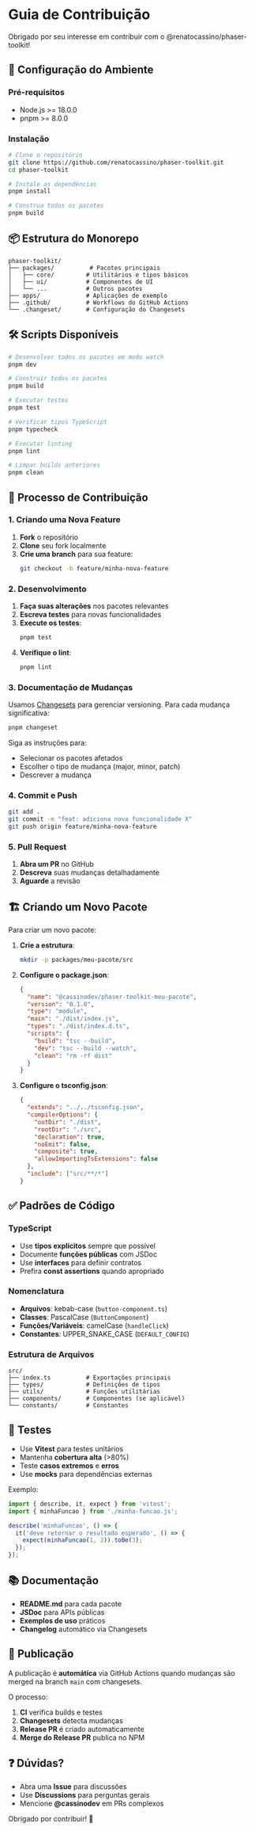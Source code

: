 # Guia de Contribuição

Obrigado por seu interesse em contribuir com o @renatocassino/phaser-toolkit!

## 🚀 Configuração do Ambiente

### Pré-requisitos

- Node.js >= 18.0.0
- pnpm >= 8.0.0

### Instalação

```bash
# Clone o repositório
git clone https://github.com/renatocassino/phaser-toolkit.git
cd phaser-toolkit

# Instale as dependências
pnpm install

# Construa todos os pacotes
pnpm build
```

## 📦 Estrutura do Monorepo

```
phaser-toolkit/
├── packages/          # Pacotes principais
│   ├── core/         # Utilitários e tipos básicos
│   ├── ui/           # Componentes de UI
│   └── ...           # Outros pacotes
├── apps/             # Aplicações de exemplo
├── .github/          # Workflows do GitHub Actions
└── .changeset/       # Configuração do Changesets
```

## 🛠️ Scripts Disponíveis

```bash
# Desenvolver todos os pacotes em modo watch
pnpm dev

# Construir todos os pacotes
pnpm build

# Executar testes
pnpm test

# Verificar tipos TypeScript
pnpm typecheck

# Executar linting
pnpm lint

# Limpar builds anteriores
pnpm clean
```

## 📝 Processo de Contribuição

### 1. Criando uma Nova Feature

1. **Fork** o repositório
2. **Clone** seu fork localmente
3. **Crie uma branch** para sua feature:
   ```bash
   git checkout -b feature/minha-nova-feature
   ```

### 2. Desenvolvimento

1. **Faça suas alterações** nos pacotes relevantes
2. **Escreva testes** para novas funcionalidades
3. **Execute os testes**:
   ```bash
   pnpm test
   ```
4. **Verifique o lint**:
   ```bash
   pnpm lint
   ```

### 3. Documentação de Mudanças

Usamos [Changesets](https://github.com/changesets/changesets) para gerenciar versioning. Para cada mudança significativa:

```bash
pnpm changeset
```

Siga as instruções para:

- Selecionar os pacotes afetados
- Escolher o tipo de mudança (major, minor, patch)
- Descrever a mudança

### 4. Commit e Push

```bash
git add .
git commit -m "feat: adiciona nova funcionalidade X"
git push origin feature/minha-nova-feature
```

### 5. Pull Request

1. **Abra um PR** no GitHub
2. **Descreva** suas mudanças detalhadamente
3. **Aguarde** a revisão

## 🏗️ Criando um Novo Pacote

Para criar um novo pacote:

1. **Crie a estrutura**:

   ```bash
   mkdir -p packages/meu-pacote/src
   ```

2. **Configure o package.json**:

   ```json
   {
     "name": "@cassinodev/phaser-toolkit-meu-pacote",
     "version": "0.1.0",
     "type": "module",
     "main": "./dist/index.js",
     "types": "./dist/index.d.ts",
     "scripts": {
       "build": "tsc --build",
       "dev": "tsc --build --watch",
       "clean": "rm -rf dist"
     }
   }
   ```

3. **Configure o tsconfig.json**:
   ```json
   {
     "extends": "../../tsconfig.json",
     "compilerOptions": {
       "outDir": "./dist",
       "rootDir": "./src",
       "declaration": true,
       "noEmit": false,
       "composite": true,
       "allowImportingTsExtensions": false
     },
     "include": ["src/**/*"]
   }
   ```

## ✅ Padrões de Código

### TypeScript

- Use **tipos explícitos** sempre que possível
- Documente **funções públicas** com JSDoc
- Use **interfaces** para definir contratos
- Prefira **const assertions** quando apropriado

### Nomenclatura

- **Arquivos**: kebab-case (`button-component.ts`)
- **Classes**: PascalCase (`ButtonComponent`)
- **Funções/Variáveis**: camelCase (`handleClick`)
- **Constantes**: UPPER_SNAKE_CASE (`DEFAULT_CONFIG`)

### Estrutura de Arquivos

```
src/
├── index.ts          # Exportações principais
├── types/            # Definições de tipos
├── utils/            # Funções utilitárias
├── components/       # Componentes (se aplicável)
└── constants/        # Constantes
```

## 🧪 Testes

- Use **Vitest** para testes unitários
- Mantenha **cobertura alta** (>80%)
- Teste **casos extremos** e **erros**
- Use **mocks** para dependências externas

Exemplo:

```typescript
import { describe, it, expect } from 'vitest';
import { minhaFuncao } from './minha-funcao.js';

describe('minhaFuncao', () => {
  it('deve retornar o resultado esperado', () => {
    expect(minhaFuncao(1, 2)).toBe(3);
  });
});
```

## 📚 Documentação

- **README.md** para cada pacote
- **JSDoc** para APIs públicas
- **Exemplos de uso** práticos
- **Changelog** automático via Changesets

## 🚀 Publicação

A publicação é **automática** via GitHub Actions quando mudanças são merged na branch `main` com changesets.

O processo:

1. **CI** verifica builds e testes
2. **Changesets** detecta mudanças
3. **Release PR** é criado automaticamente
4. **Merge do Release PR** publica no NPM

## ❓ Dúvidas?

- Abra uma **Issue** para discussões
- Use **Discussions** para perguntas gerais
- Mencione **@cassinodev** em PRs complexos

Obrigado por contribuir! 🎉
